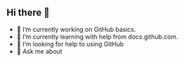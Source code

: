 ## Hi there 👋

- 🔭 I’m currently working on GitHub basics.
- 🌱 I’m currently learning with help from docs.github.com.
- 🤔 I’m looking for help to using GitHub
- 💬 Ask me about 

